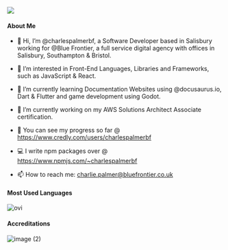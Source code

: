 ![](https://komarev.com/ghpvc/?username=charlespalmerbf)

#### About Me

- 👋 Hi, I’m @charlespalmerbf, a Software Developer based in Salisbury working for @Blue Frontier, a full service digital agency with offices in Salisbury, Southampton & Bristol.

- 👀 I’m interested in Front-End Languages, Libraries and Frameworks, such as JavaScript & React.

- 🌱 I’m currently learning Documentation Websites using @docusaurus.io, Dart & Flutter and game development using Godot.

- 🚀 I’m currently working on my AWS Solutions Architect Associate certification.

- 🎯 You can see my progress so far @ https://www.credly.com/users/charlespalmerbf

- 💻 I write npm packages over @ https://www.npmjs.com/~charlespalmerbf

- 📫 How to reach me: charlie.palmer@bluefrontier.co.uk

<!--  
#### Commit History  

[![GitHub Streak](https://github-readme-streak-stats.herokuapp.com?user=charlespalmerbf&theme=radical&hide_border=true&date_format=j%20M%5B%20Y%5D)](https://git.io/streak-stats)  
-->

#### Most Used Languages

<img src="https://github-readme-stats.vercel.app/api/top-langs?username=charlespalmerbf&show_icons=true&locale=en&layout=compact&theme=chartreuse-dark" alt="ovi" />

#### Accreditations

![image (2)](https://github.com/charlespalmerbf/charlespalmerbf/assets/85505220/d58b95fc-1eef-4b13-acd7-3e83e48f1e3a)
